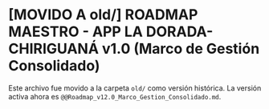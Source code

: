 # [MOVIDO A old/] ROADMAP MAESTRO - APP LA DORADA-CHIRIGUANÁ v1.0 (Marco de Gestión Consolidado)

Este archivo fue movido a la carpeta `old/` como versión histórica. La versión activa ahora es `@@Roadmap_v12.0_Marco_Gestion_Consolidado.md`.


